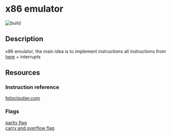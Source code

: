# x86 emulator
![build](https://github.com/Roagen7/x86_emulator/actions/workflows/build-and-test.yml/badge.svg)
## Description
x86 emulator, the main idea is to implement instructions all instructions from [here](resources/AKO.pdf) + interrupts

## Resources
### Instruction reference
[felixcloutier.com](https://www.felixcloutier.com/)
### Flags
[parity flag](https://en.wikipedia.org/wiki/Parity_flag)  
[carry and overflow flag](https://teaching.idallen.com/dat2343/10f/notes/040_overflow.txt)

